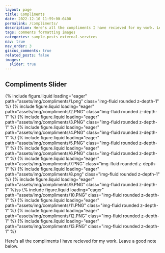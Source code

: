 ```yaml
---
layout: page
title: Compliments
date: 2022-12-10 11:59:00-0400
permalink: /compliments/
description: Here's all the compliments I have recieved for my work. Leave a good note below. 
tags: comments formatting images
categories: sample-posts external-services
nav: true
nav_order: 3
giscus_comments: true
related_posts: false
images:
  slider: true
---
```


## Compliments Slider


<swiper-container keyboard="true" navigation="true" pagination="true" pagination-clickable="true" pagination-dynamic-bullets="true" rewind="true">
  <swiper-slide>{% include figure.liquid loading="eager" path="assets/img/compliments/1.png" class="img-fluid rounded z-depth-1" %}</swiper-slide>
  <swiper-slide>{% include figure.liquid loading="eager" path="assets/img/compliments/2.PNG" class="img-fluid rounded z-depth-1" %}</swiper-slide>
  <swiper-slide>{% include figure.liquid loading="eager" path="assets/img/compliments/3.PNG" class="img-fluid rounded z-depth-1" %}</swiper-slide>
  <swiper-slide>{% include figure.liquid loading="eager" path="assets/img/compliments/4.PNG" class="img-fluid rounded z-depth-1" %}</swiper-slide>
  <swiper-slide>{% include figure.liquid loading="eager" path="assets/img/compliments/5.PNG" class="img-fluid rounded z-depth-1" %}</swiper-slide>
  <swiper-slide>{% include figure.liquid loading="eager" path="assets/img/compliments/6.PNG" class="img-fluid rounded z-depth-1" %}</swiper-slide>
  <swiper-slide>{% include figure.liquid loading="eager" path="assets/img/compliments/7.PNG" class="img-fluid rounded z-depth-1" %}</swiper-slide>
  <swiper-slide>{% include figure.liquid loading="eager" path="assets/img/compliments/8.png" class="img-fluid rounded z-depth-1" %}</swiper-slide>
  <swiper-slide>{% include figure.liquid loading="eager" path="assets/img/compliments/9.PNG" class="img-fluid rounded z-depth-1" %}</swiper-slide>ss
  <swiper-slide>{% include figure.liquid loading="eager" path="assets/img/compliments/10.PNG" class="img-fluid rounded z-depth-1" %}</swiper-slide>
  <swiper-slide>{% include figure.liquid loading="eager" path="assets/img/compliments/11.PNG" class="img-fluid rounded z-depth-1" %}</swiper-slide>
  <swiper-slide>{% include figure.liquid loading="eager" path="assets/img/compliments/12.PNG" class="img-fluid rounded z-depth-1" %}</swiper-slide>
  <swiper-slide>{% include figure.liquid loading="eager" path="assets/img/compliments/13.PNG" class="img-fluid rounded z-depth-1" %}</swiper-slide>
</swiper-container>

Here's all the compliments I have recieved for my work. Leave a good note below. 
